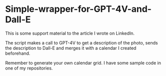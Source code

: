 # Simple-wrapper-for-GPT-4V-and-Dall-E
This is some support material to the article I wrote on LinkedIn.

The script makes a call to GPT-4V to get a description of the photo, sends the description to Dall-E and merges it with a calendar I created beforehand.

Remember to generate your own calendar grid. I have some sample code in one of my repositories.
